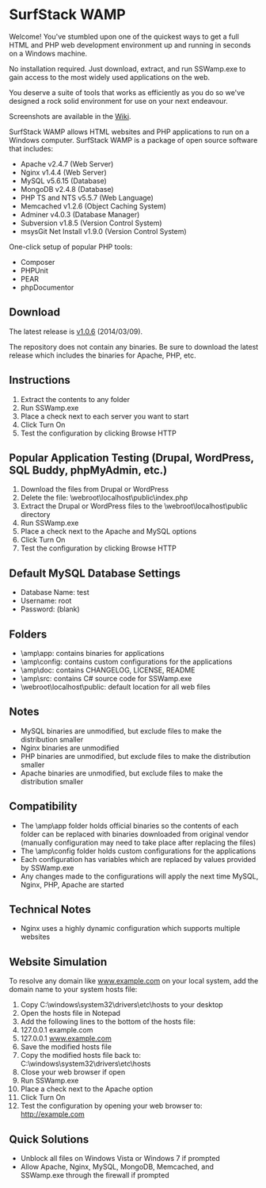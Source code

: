 SurfStack WAMP
==============
Welcome! You've stumbled upon one of the quickest ways to get a full HTML and 
PHP web development environment up and running in seconds on a Windows machine.

No installation required. Just download, extract, and run SSWamp.exe to gain
access to the most widely used applications on the web.

You deserve a suite of tools that works as efficiently as you do so we've
designed a rock solid environment for use on your next endeavour.

Screenshots are available in the [Wiki](https://github.com/josephspurrier/surfstack-wamp/wiki/SurfStack-WAMP-Screenshots).

SurfStack WAMP allows HTML websites and PHP applications to run on a Windows
computer. SurfStack WAMP is a package of open source software that includes:
- Apache v2.4.7 (Web Server)
- Nginx v1.4.4 (Web Server)
- MySQL v5.6.15 (Database)
- MongoDB v2.4.8 (Database)
- PHP TS and NTS v5.5.7 (Web Language)
- Memcached v1.2.6 (Object Caching System)
- Adminer v4.0.3 (Database Manager)
- Subversion v1.8.5 (Version Control System)
- msysGit Net Install v1.9.0 (Version Control System)

One-click setup of popular PHP tools:
- Composer
- PHPUnit
- PEAR
- phpDocumentor

Download
------------
The latest release is [v1.0.6](https://github.com/josephspurrier/surfstack-wamp/releases) (2014/03/09).

The repository does not contain any binaries. Be sure to download the latest
release which includes the binaries for Apache, PHP, etc.

Instructions
------------
1. Extract the contents to any folder
2. Run SSWamp.exe
3. Place a check next to each server you want to start
4. Click Turn On
5. Test the configuration by clicking Browse HTTP

Popular Application Testing (Drupal, WordPress, SQL Buddy, phpMyAdmin, etc.)
----------------------------------------------------------------------------
1. Download the files from Drupal or WordPress
2. Delete the file: \webroot\localhost\public\index.php
3. Extract the Drupal or WordPress files to the \webroot\localhost\public directory
4. Run SSWamp.exe
5. Place a check next to the Apache and MySQL options
6. Click Turn On
7. Test the configuration by clicking Browse HTTP

Default MySQL Database Settings
-------------------------------
- Database Name: test
- Username: root
- Password: (blank)

Folders
-------
- \amp\app: contains binaries for applications
- \amp\config: contains custom configurations for the applications
- \amp\doc: contains CHANGELOG, LICENSE, README
- \amp\src: contains C# source code for SSWamp.exe
- \webroot\localhost\public: default location for all web files 

Notes
-----
- MySQL binaries are unmodified, but exclude files to make the distribution smaller
- Nginx binaries are unmodified
- PHP binaries are unmodified, but exclude files to make the distribution smaller
- Apache binaries are unmodified, but exclude files to make the distribution smaller

Compatibility
-------------
- The \amp\app folder holds official binaries so the contents of each folder
can be replaced with binaries downloaded from original vendor (manually
configuration may need to take place after replacing the files)
- The \amp\config folder holds custom configurations for the applications
- Each configuration has variables which are replaced by values provided by
SSWamp.exe
- Any changes made to the configurations will apply the next time MySQL, Nginx,
PHP, Apache are started

Technical Notes
---------------
- Nginx uses a highly dynamic configuration which supports multiple websites

Website Simulation
------------------
To resolve any domain like www.example.com on your local system, add the domain
name to your system hosts file:

1. Copy C:\windows\system32\drivers\etc\hosts to your desktop
2. Open the hosts file in Notepad
3. Add the following lines to the bottom of the hosts file:
4. 127.0.0.1  example.com
5. 127.0.0.1  www.example.com
6. Save the modified hosts file
7. Copy the modified hosts file back to: C:\windows\system32\drivers\etc\hosts
8. Close your web browser if open
9. Run SSWamp.exe
10. Place a check next to the Apache option
11. Click Turn On
12. Test the configuration by opening your web browser to: http://example.com

Quick Solutions
---------------
- Unblock all files on Windows Vista or Windows 7 if prompted
- Allow Apache, Nginx, MySQL, MongoDB, Memcached, and SSWamp.exe through the
firewall if prompted
